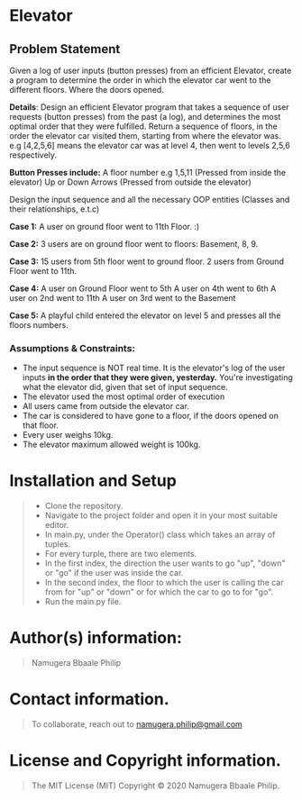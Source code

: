 # Elevator
## Problem Statement
Given a log of user inputs (button presses) from an efficient Elevator, create a program to determine the order in which the elevator car went to the different floors. Where the doors opened.

**Details**:
Design an efficient Elevator program that takes a sequence of user requests (button presses) from the past (a log),  and determines the most optimal order that they were fulfilled.
Return a sequence of floors, in the order the elevator car visited them, starting from where the elevator was. e.g [4,2,5,6] means the elevator car was at level 4, then went to levels 2,5,6 respectively.

**Button Presses include:**
A floor number e.g 1,5,11 (Pressed from inside the elevator)
Up or Down Arrows (Pressed from outside the elevator)

Design the input sequence and all the necessary OOP entities (Classes and their relationships, e.t.c)

**Case 1:**
A user on ground floor went to 11th Floor.  :)

**Case 2:**
3 users are on ground floor went to floors: Basement, 8, 9.

**Case 3:**
15 users from 5th floor went to ground floor.
2 users from Ground Floor went to 11th.

**Case 4:**
A user on Ground Floor went to 5th
A user on 4th went to 6th
A user on 2nd went to 11th
A user on 3rd went to the Basement

**Case 5:**
A playful child entered the elevator on level 5 and presses all the floors numbers.

### Assumptions & Constraints:

- The input sequence is NOT real time. It is the elevator's log of the user inputs **in the order that they were given, yesterday.**
You're investigating what the elevator did, given that set of input sequence.
- The elevator used the most optimal order of execution
- All users came from outside the elevator car.
- The car is considered to have gone to a floor, if the doors opened on that floor.
- Every user weighs 10kg.
- The elevator maximum allowed weight is 100kg.

# Installation and Setup
>- Clone the repository.
>- Navigate to the project folder and open it in your most suitable editor.
>- In main.py, under the Operator() class which takes an array of tuples.
>- For every turple, there are two elements. 
>- In the first index, the direction the user wants to go "up", "down" or "go" if the user was inside the car.
>- In the second index, the floor to which the user is calling the car from for "up" or "down" or for which the car to go to for "go".
>- Run the main.py file.

# Author(s) information: 
> Namugera Bbaale Philip

# Contact information.
> To collaborate, reach out to namugera.philip@gmail.com

# License and Copyright information.
> The MIT License (MIT) Copyright © 2020 Namugera Bbaale Philip.
